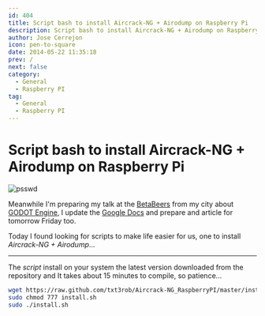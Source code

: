 ```yaml
---
id: 404
title: Script bash to install Aircrack-NG + Airodump on Raspberry Pi
description: Script bash to install Aircrack-NG + Airodump on Raspberry Pi
author: Jose Cerrejon
icon: pen-to-square
date: 2014-05-22 11:35:18
prev: /
next: false
category:
  - General
  - Raspberry PI
tag:
  - General
  - Raspberry PI
---
```


# Script bash to install Aircrack-NG + Airodump on Raspberry Pi

![psswd](/images/passwd_02.jpg)

Meanwhile I'm preparing my talk at the [BetaBeers](http://betabeers.com/event/vi-betabeers-huelva-1892/) from my city about [GODOT Engine](http://www.godotengine.org/), I update the [Google Docs](http://goo.gl/Iwhbq)  and prepare and article for tomorrow Friday too.

Today I found looking for scripts to make life easier for us, one to install *Aircrack-NG + Airodump*...

- - -
The *script* install on your system the latest version downloaded from the repository and It takes about 15 minutes to compile, so patience...

```bash
wget https://raw.github.com/txt3rob/Aircrack-NG_RaspberryPI/master/install.sh
sudo chmod 777 install.sh
sudo ./install.sh
```
